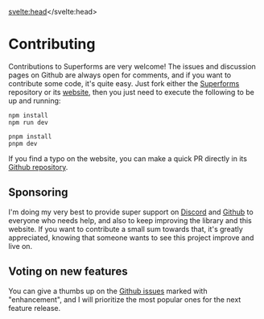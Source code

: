 <script lang="ts">
  import Sponsor from './Sponsor.svelte'
  import Message from './Message.svelte'
</script>

<Message />

<svelte:head><title>Contributing and sponsoring</title></svelte:head>

# Contributing

Contributions to Superforms are very welcome! The issues and discussion pages on Github are always open for comments, and if you want to contribute some code, it's quite easy. Just fork either the [Superforms](https://github.com/ciscoheat/sveltekit-superforms) repository or its [website](https://github.com/ciscoheat/superforms-web), then you just need to execute the following to be up and running:

```
npm install
npm run dev
```

```
pnpm install
pnpm dev
```

If you find a typo on the website, you can make a quick PR directly in its [Github repository](https://github.com/ciscoheat/superforms-web/tree/main/src/routes).

## Sponsoring

I'm doing my very best to provide super support on [Discord](https://discord.gg/AptebvVuhB) and [Github](https://github.com/ciscoheat/sveltekit-superforms) to everyone who needs help, and also to keep improving the library and this website. If you want to contribute a small sum towards that, it's greatly appreciated, knowing that someone wants to see this project improve and live on.

<Sponsor />

## Voting on new features

You can give a thumbs up on the [Github issues](https://github.com/ciscoheat/sveltekit-superforms/issues) marked with "enhancement", and I will prioritize the most popular ones for the next feature release.
